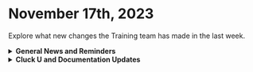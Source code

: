 # November 17th, 2023

Explore what new changes the Training team has made in the last week.

<details>

<summary><strong>General News and Reminders</strong></summary>

* **Game Tip for the Week:** BRACE YOURSELVES THE GAME SALES ARE COMING! In particular, I want to point out to all my Xbox owners here that Lost Odyssey, one of the most criminally overlooked RPGs of all time, is on sale digitally for $6.24 at the Xbox store. I would always recommend getting the original physical version, but this will be the best $6.24 you've ever spent in your life.&#x20;
* **SHOUT OUT to all of our Certified Rewsters!** To join our motley crew of eggcellent peeps, you can take the exam here: [foundations-certification.md](../../cluck-university/rewst-foundations-10x/foundations-certification.md "mention")
* **Cluck U Holiday Hours:**
  * **US Thanksgiving**
    * Training will be available Mon \~ Wed
    * Office Hours canceled for Thanksgiving
    * Open Mic will be taken over by our Canadians
  * **December Holidays and New Year**
    * Live Training will be unavailable from December 18th \~ January 8th for the Holidays and New Year
    * Feel free to sit by the fire, with a glass of bourbon or wine, and watch our videos while you wait with anticipation for our return
* Join us in our new [Cluck-U Discord channel](https://discord.com/channels/936789089703845988/1121465945295167588) if you have any questions, comments, or concerns!

</details>

<details>

<summary><strong>Cluck U and Documentation Updates</strong></summary>

**Cluck University**

* **Core Courses**
  * **201 is live!** [You can sign up on Mondays from 3pm \~ 4pm](https://calendly.com/cluck-u/rewst-201-advanced-automation-concepts).
  * 202 is in the works!
* **Electives**
  * [extending-the-power-of-rewst-workflows](../../cluck-university/electives/extending-the-power-of-rewst-workflows/ "mention") top-level page added
  * [how-to-use-powershell-in-rewst.md](../../cluck-university/electives/how-to-use-powershell-in-rewst.md "mention") released
  * [how-to-reference-data-with-variables.md](../../cluck-university/electives/how-to-reference-data-with-variables.md "mention")released
* **Updates and Fixes:**
  * [101-laying-the-foundations-of-automations.md](../../cluck-university/rewst-foundations-10x/101-laying-the-foundations-of-automations.md "mention")page information added
  * [103-jinja-essentials-for-workflow-automation.md](../../cluck-university/rewst-foundations-10x/103-jinja-essentials-for-workflow-automation.md "mention")page information updated

**Documentation**

* [nov-3rd-2023-huge-rewst-announcements-you-cant-miss-out-on.md](../roc-open-mics/nov-3rd-2023-huge-rewst-announcements-you-cant-miss-out-on.md "mention")available
* [from-scales-to-feathers.md](../../community-corner/community-driven-content/from-scales-to-feathers.md "mention")Coming soon page added - Shout-out to Reed Kimble!
* [collecting-diagnostics-with-browser-developer-tools.md](../../support/roc-support/collecting-diagnostics-with-browser-developer-tools.md "mention") added to the ROC Support section
* [markdown-examples.md](../../community-corner/how-to-contribute/markdown-examples.md "mention")subpage added to [how-to-contribute](../../community-corner/how-to-contribute/ "mention")
* [rewsts-technical-documentation-guidelines.md](../../community-corner/how-to-contribute/rewsts-technical-documentation-guidelines.md "mention") page added
* **Updates and Fixes:**&#x20;
  * [community-driven-content](../../community-corner/community-driven-content/ "mention")updated with new information
  * Liongard [actions-and-endpoints.md](../../documentation/integrations/security/liongard/actions-and-endpoints.md "mention")page updated
  * [sonicwall-integration-setup.md](../../documentation/integrations/security/sonicwall-nsm/sonicwall-integration-setup.md "mention")updated with new steps
  * [byod-for-dattormm.md](../../documentation/integrations/rmm/datto-rmm/byod-for-dattormm.md "mention")instructions added

</details>
